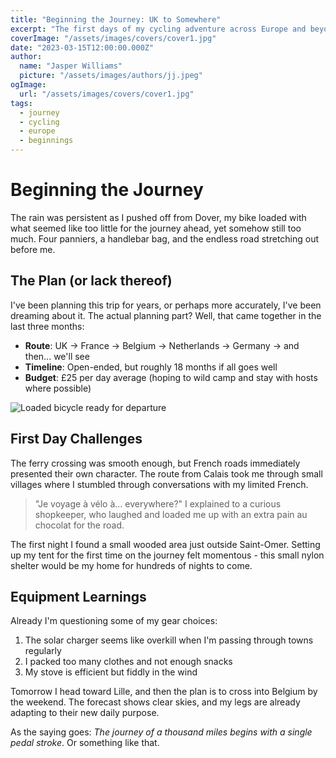 ```yaml
---
title: "Beginning the Journey: UK to Somewhere"
excerpt: "The first days of my cycling adventure across Europe and beyond, starting from the rainy shores of the UK toward the unknown."
coverImage: "/assets/images/covers/cover1.jpg"
date: "2023-03-15T12:00:00.000Z"
author:
  name: "Jasper Williams"
  picture: "/assets/images/authors/jj.jpeg"
ogImage:
  url: "/assets/images/covers/cover1.jpg"
tags:
  - journey
  - cycling
  - europe
  - beginnings
---
```


# Beginning the Journey

The rain was persistent as I pushed off from Dover, my bike loaded with what seemed like too little for the journey ahead, yet somehow still too much. Four panniers, a handlebar bag, and the endless road stretching out before me.

## The Plan (or lack thereof)

I've been planning this trip for years, or perhaps more accurately, I've been dreaming about it. The actual planning part? Well, that came together in the last three months:

- **Route**: UK → France → Belgium → Netherlands → Germany → and then... we'll see
- **Timeline**: Open-ended, but roughly 18 months if all goes well
- **Budget**: £25 per day average (hoping to wild camp and stay with hosts where possible)

![Loaded bicycle ready for departure](/assets/images/covers/cover1.jpg)

## First Day Challenges

The ferry crossing was smooth enough, but French roads immediately presented their own character. The route from Calais took me through small villages where I stumbled through conversations with my limited French. 

> "Je voyage à vélo à... everywhere?" I explained to a curious shopkeeper, who laughed and loaded me up with an extra pain au chocolat for the road.

The first night I found a small wooded area just outside Saint-Omer. Setting up my tent for the first time on the journey felt momentous - this small nylon shelter would be my home for hundreds of nights to come.

## Equipment Learnings

Already I'm questioning some of my gear choices:

1. The solar charger seems like overkill when I'm passing through towns regularly
2. I packed too many clothes and not enough snacks
3. My stove is efficient but fiddly in the wind

Tomorrow I head toward Lille, and then the plan is to cross into Belgium by the weekend. The forecast shows clear skies, and my legs are already adapting to their new daily purpose.

As the saying goes: *The journey of a thousand miles begins with a single pedal stroke*. Or something like that.